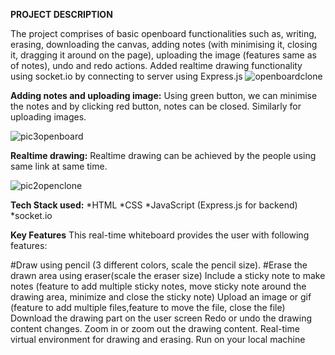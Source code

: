 **PROJECT DESCRIPTION**

The project comprises of basic openboard functionalities such as, writing, erasing, downloading the canvas, adding notes (with minimising it, closing it, dragging it around on the page), uploading the image (features same as of notes), undo and redo actions.
Added realtime drawing functionality using socket.io by connecting to server using Express.js
![openboardclone](https://user-images.githubusercontent.com/74289413/190701045-b8771d41-af0a-41e8-bd05-bdf7bf13177e.png)



**Adding notes and uploading image:**
Using green button, we can minimise the notes and by clicking red button, notes can be closed. Similarly for uploading images.

![pic3openboard](https://user-images.githubusercontent.com/74289413/190701848-032f874d-3dd9-4bf1-a801-79c0a88a8868.png)


**Realtime drawing:**
Realtime drawing can be achieved by the people using same link at same time.

![pic2openclone](https://user-images.githubusercontent.com/74289413/190701444-18e02121-9bd8-45e1-bb2d-2b973c325c60.png)



**Tech Stack used:**
*HTML
*CSS
*JavaScript (Express.js for backend)
*socket.io

**Key Features**
This real-time whiteboard provides the user with following features:

#Draw using pencil (3 different colors, scale the pencil size).
#Erase the drawn area using eraser(scale the eraser size)
Include a sticky note to make notes (feature to add multiple sticky notes, move sticky note around the drawing area, minimize and close the sticky note)
Upload an image or gif (feature to add multiple files,feature to move the file, close the file)
Download the drawing part on the user screen
Redo or undo the drawing content changes.
Zoom in or zoom out the drawing content.
Real-time virtual environment for drawing and erasing.
Run on your local machine
